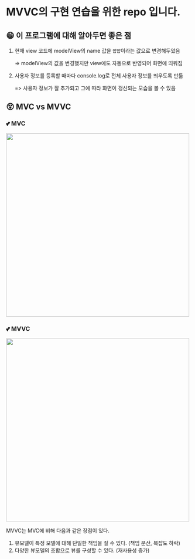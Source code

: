 # MVVC의 구현 연습을 위한 repo 입니다.

## 😁 이 프로그램에 대해 알아두면 좋은 점

1. 현재 view 코드에 modelView의 name 값을 `얍얍`이라는 값으로 변경해두었음
  
    => modelView의 값을 변경했지만 view에도 자동으로 반영되어 화면에 띄워짐

2. 사용자 정보를 등록할 때마다 console.log로 전체 사용자 정보를 띄우도록 만듦

    => 사용자 정보가 잘 추가되고 그에 따라 화면이 갱신되는 모습을 볼 수 있음
    
    
## 😵 MVC vs MVVC

### 💕 MVC
<img width="500px" src="https://user-images.githubusercontent.com/48755175/114265236-aad01680-9a2a-11eb-98e0-9af42333eff8.png" />

### 💕 MVVC
<img width="500px" src="https://user-images.githubusercontent.com/48755175/114265249-bde2e680-9a2a-11eb-9771-b2d3401b125d.png" />

MVVC는 MVC에 비해 다음과 같은 장점이 있다.
1. 뷰모델이 특정 모델에 대해 단일한 책임을 질 수 있다. (책임 분산, 복잡도 하락)
2. 다양한 뷰모델의 조합으로 뷰를 구성할 수 있다. (재사용성 증가)
